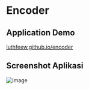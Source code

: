 # Encoder

## Application Demo

[luthfeew.github.io/encoder](https://luthfeew.github.io/encoder/)

## Screenshot Aplikasi

![image](https://user-images.githubusercontent.com/46989920/181257267-69a88f62-a354-4241-8d7d-f1f015336e7b.png)
